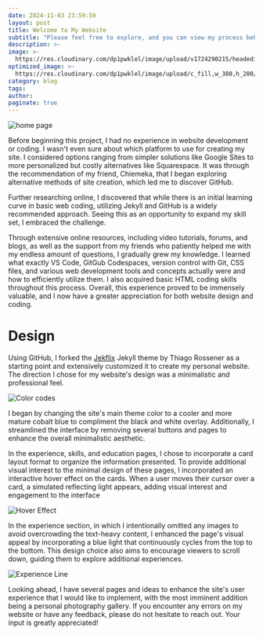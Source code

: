 ```yaml
---
date: 2024-11-03 23:59:59
layout: post
title: Welcome to My Website
subtitle: "Please feel free to explore, and you can view my process behind it here:"
description: >-
image: >-
  https://res.cloudinary.com/dp1pwklel/image/upload/v1724290215/headedit_qlhwhh.png
optimized_image: >-
  https://res.cloudinary.com/dp1pwklel/image/upload/c_fill,w_380,h_200/v1724290215/headedit_qlhwhh.png
category: blog
tags:
author: 
paginate: true
---
```


<div class="image-container-post">
  <img src="https://res.cloudinary.com/dp1pwklel/image/upload/v1730702143/Screenshot_2024-09-04_at_2.31.20_PM_dzwgz8.png" alt="home page">
</div>

Before beginning this project, I had no experience in website development or coding. I wasn't even sure about which platform to use for creating my site. I considered options ranging from simpler solutions like Google Sites to more personalized but costly alternatives like Squarespace. It was through the recommendation of my friend, Chiemeka, that I began exploring alternative methods of site creation, which led me to discover GitHub.


Further researching online, I discovered that while there is an initial learning curve in basic web coding, utilizing Jekyll and GitHub is a widely recommended approach. Seeing this as an opportunity to expand my skill set, I embraced the challenge. 

Through extensive online resources, including video tutorials, forums, and blogs, as well as the support from my friends who patiently helped me with my endless amount of questions, I gradually grew my knowledge. I learned what exactly VS Code, GitGub Codespaces, version control with Git, CSS files, and various web development tools and concepts actually were and how to efficiently utilize them. I also acquired basic HTML coding skills throughout this process. Overall, this experience proved to be immensely valuable, and I now have a greater appreciation for both website design and coding.

<!-- <h1 style="text-align: center;">Design</h1> -->
<h1>Design</h1>

Using GitHub, I forked the <a href="https://jekflix.rossener.com/">Jekflix</a> Jekyll theme by Thiago Rossener as a starting point and extensively customized it to create my personal website. The direction I chose for my website's design was a minimalistic and professional feel.

<div class="image-container-post">
  <img src="https://res.cloudinary.com/dp1pwklel/image/upload/v1725479397/Color_codes_f3cdyj.png" alt="Color codes">
</div>

I began by changing the site's main theme color to a cooler and more mature cobalt blue to compliment the black and white overlay. Additionally, I streamlined the interface by removing several buttons and pages to enhance the overall minimalistic aesthetic.

In the experience, skills, and education pages, I chose to incorporate a card layout format to organize the information presented. To provide additional visual interest to the minimal design of these pages, I incorporated an interactive hover effect on the cards. When a user moves their cursor over a card, a simulated reflecting light appears, adding visual interest and engagement to the interface

<div class="image-container-post">
  <img src="https://res.cloudinary.com/dp1pwklel/image/upload/v1725481606/hover_jfy3do.png" alt="Hover Effect">
</div>

In the experience section, in which I intentionally omitted any images to avoid overcrowding the text-heavy content, I enhanced the page's visual appeal by incorporating a blue light that continuously cycles from the top to the bottom. This design choice also aims to encourage viewers to scroll down, guiding them to explore additional experiences.

<div class="image-container-post">
  <img src="https://res.cloudinary.com/dp1pwklel/image/upload/v1725482536/Screenshot_2024-09-04_at_4.41.45_PM_dzfjfy.png" alt="Experience Line">
</div>

Looking ahead, I have several pages and ideas to enhance the site's user experience that I would like to implement, with the most imminent addition being a personal photography gallery. If you encounter any errors on my website or have any feedback, please do not hesitate to reach out. Your input is greatly appreciated!